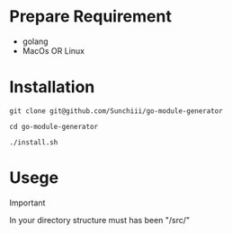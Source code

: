 # Prepare Requirement
- golang
- MacOs OR Linux

# Installation
```
git clone git@github.com/Sunchiii/go-module-generator
```
```
cd go-module-generator
```
```
./install.sh
```

# Usege
> [!IMPORTANT]
> In your directory structure must has been "/src/"
